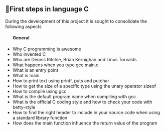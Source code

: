 
<h2>🏢First steps in language C</h2> 

<p>During the development of this project it is sought to consolidate the following aspects</p>

 <ul>
  <h4>General</h4>
   
<li type="disc">Why C programming is awesome</li>
<li type="disc">Who invented C</li>
<li type="disc">Who are Dennis Ritchie, Brian Kernighan and Linus Torvalds</li>
<li type="disc">What happens when you type gcc main.c</li>
<li type="disc">What is an entry point</li>
<li type="disc">What is main</li>
<li type="disc">How to print text using printf, puts and putchar</li>
<li type="disc">How to get the size of a specific type using the unary operator sizeof</li>
<li type="disc">How to compile using gcc</li>
<li type="disc">What is the default program name when compiling with gcc</li>
<li type="disc">What is the official C coding style and how to check your code with betty-style</li>
<li type="disc">How to find the right header to include in your source code when using a standard library function</li>
<li type="disc">How does the main function influence the return value of the program</li>
  </ul>














